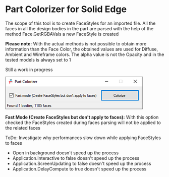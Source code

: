 # Part Colorizer for Solid Edge

The scope of this tool is to create FaceStyles for an imported file.
All the faces in all the design bodies in the part are parsed with the help of the method Face.GetRGBAVals a new FaceStyle is created

**Please note:** With the actual methods is not possible to obtain more information than the Face Color, the obtained values are used for Diffuse, Ambient and Wireframe colors. The alpha value is not the Opacity and in the tested models is always set to 1

Still a work in progress

<img src="MainForm.png">

**Fast Mode (Create FaceStyles but don't apply to faces):** With this option checked the FaceStyles created during faces parsing will not be applied to the related faces

ToDo: Investigate why performances slow down while applying FaceStyles to faces
- Open in background doesn't speed up the process
- Application.Interactive to false doesn't speed up the process
- Application.ScreenUpdating to false doesn't speed up the process
- Application.DelayCompute to true doesn't speed up the process
